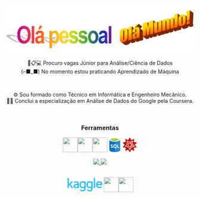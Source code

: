 <p align="center">
<img src="https://github.com/brauliolv/brauliolv/blob/main/wordart-removebg-preview.png?raw=true" width="700" height="130"/>
</p>
<p align="center">
🎲📋💻 Procuro vagas Júnior para Análise/Ciência de Dados<br>
(⌐■_■) No momento estou praticando Aprendizado de Máquina
</p>
<br>
<p align="center">
⚙ Sou formado como Técnico em Informática e Engenheiro Mecânico.<br>
👨‍💻 Conclui a especialização em Análise de Dados do Google pela Coursera.
</p>
<br>
<h3 align="center">Ferramentas
</h3>
<p align="center">
<img src="https://cdn.jsdelivr.net/gh/devicons/devicon/icons/python/python-original.svg" width="40" height="40"/><img src="https://cdn.jsdelivr.net/gh/devicons/devicon/icons/pandas/pandas-original.svg" width="40" height="40"/><img src="https://cdn.jsdelivr.net/gh/devicons/devicon/icons/r/r-original.svg" width="40" height="40"/><img src="https://github.com/brauliolv/brauliolv/blob/main/png-clipart-microsoft-sql-server-microsoft-azure-sql-database-microsoft-text-logo-thumbnail-removebg-preview.png?raw=true" width="40" height="40"/><img src="https://github.com/brauliolv/brauliolv/blob/main/wolfram-mathematica-3629160-3030300.png?raw=true" width="40" height="40"/>
</p>

<div align="center">
<a href="https://github.com/brauliolv">
<img height="100em" src="https://github-readme-stats.vercel.app/api/top-langs/?username=brauliolv&layout=compact&langs_count=7&theme=dracula"/>
<img height="100em" src="https://github-readme-stats.vercel.app/api?username=brauliolv&show_icons=true&theme=dracula&include_all_commits=true&count_private=true"/>
</div>
<br>
<p align="center">
  <a href="https://www.kaggle.com/brauliolv" rel="some text"><img src="https://raw.githubusercontent.com/brauliolv/brauliolv/main/download-removebg-preview%20(1).png" alt="" width="100" height="40"/></a><a href="https://www.linkedin.com/in/brauliolv/" rel="some text"><img src="https://cdn.jsdelivr.net/gh/devicons/devicon/icons/linkedin/linkedin-original.svg" alt="" width="40" height="40"/></a><a href="https://www.instagram.com/brlvieira/" rel="some text"><img src="https://upload.wikimedia.org/wikipedia/commons/thumb/a/a5/Instagram_icon.png/1024px-Instagram_icon.png" alt="" width="40" height="40"/></a>
  </p>
